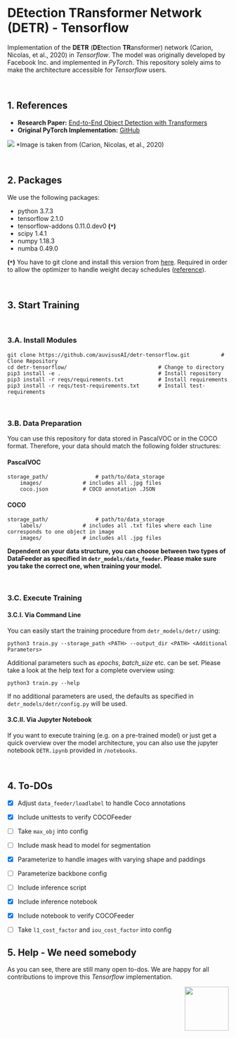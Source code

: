 # DEtection TRansformer Network (DETR) - Tensorflow

Implementation of the **DETR** (**DE**tection **TR**ansformer) network (Carion, Nicolas, et al., 2020) in *Tensorflow*. The model was originally developed by Facebook Inc. and implemented in *PyTorch*. This repository solely aims to make the architecture accessible for *Tensorflow* users.

&nbsp;
&nbsp;
## 1. References
- **Research Paper:** [End-to-End Object Detection with Transformers](https://arxiv.org/abs/2005.12872)
- **Original PyTorch Implementation:** [GitHub](https://github.com/facebookresearch/detr)

<img src="img/DETR.png">
*Image is taken from (Carion, Nicolas, et al., 2020)

&nbsp;
&nbsp;
## 2. Packages
We use the following packages:
- python 3.7.3
- tensorflow 2.1.0
- tensorflow-addons 0.11.0.dev0 **(`*`)**
- scipy 1.4.1
- numpy 1.18.3
- numba 0.49.0

**(`*`)** You have to git clone and install this version from [here](https://github.com/tensorflow/addons.git). Required in order to allow the optimizer to handle weight decay schedules ([reference](https://github.com/tensorflow/addons/commit/b9f9ac5cc54c9c2169a8197d0d61adcb42b764e2)).

&nbsp;
&nbsp;
## 3. Start Training

&nbsp;
### 3.A. Install Modules
```console
git clone https://github.com/auvisusAI/detr-tensorflow.git 			# Clone Repository
cd detr-tensorflow/								# Change to directory
pip3 install -e .								# Install repository
pip3 install -r reqs/requirements.txt			# Install requirements
pip3 install -r reqs/test-requirements.txt		# Install test-requirements
```

&nbsp;
### 3.B. Data Preparation

You can use this repository for data stored in PascalVOC or in the COCO format. Therefore, your data should match the following folder structures:

#### PascalVOC
```console
storage_path/				# path/to/data_storage
	images/				# includes all .jpg files
	coco.json 			# COCO annotation .JSON
```

#### COCO
```console
storage_path/				# path/to/data_storage
	labels/				# includes all .txt files where each line corresponds to one object in image
	images/				# includes all .jpg files
```

**Dependent on your data structure, you can choose between two types of DataFeeder as specified in `detr_models/data_feeder`. Please make sure you take the correct one, when training your model.**


&nbsp;
### 3.C. Execute Training

#### 3.C.I. Via Command Line
You can easily start the training procedure from `detr_models/detr/` using:

```console
python3 train.py --storage_path <PATH> --output_dir <PATH> <Additional Parameters>
```

Additional parameters such as *epochs*, *batch_size* etc. can be set. Please take a look at the help text for a complete overview using:

```console
python3 train.py --help
```

If no additional parameters are used, the defaults as specified in `detr_models/detr/config.py` will be used.

#### 3.C.II. Via Jupyter Notebook

If you want to execute training (e.g. on a pre-trained model) or just get a quick overview over the model architecture, you can also use the jupyter notebook `DETR.ipynb` provided in `/notebooks`.

&nbsp;
&nbsp;
## 4. To-DOs
- [x] Adjust `data_feeder/loadlabel` to handle Coco annotations
- [x] Include unittests to verify COCOFeeder
- [ ] Take `max_obj` into config
- [ ] Include mask head to model for segmentation
- [x] Parameterize to handle images with varying shape and paddings
- [ ] Parameterize backbone config
- [ ] Include inference script
- [x] Include inference notebook
- [x] Include notebook to verify COCOFeeder
- [ ] Take `l1_cost_factor` and `iou_cost_factor` into config


## 5. Help - We need somebody

As you can see, there are still many open to-dos. We are happy for all contributions to improve this *Tensorflow* implementation.


<img align="right" src="img/auvisus.svg" width="100" >
